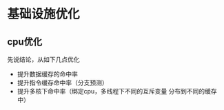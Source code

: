 # 基础设施优化
## cpu优化
先说结论，从如下几点优化
* 提升数据缓存的命中率
* 提升指令缓存命中率（分支预测）
* 提升多核下命中率（绑定cpu，多线程下不同的互斥变量 分布到不同的缓存中）

